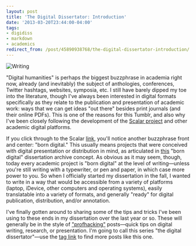 ```yaml
---
layout: post
title: 'The Digital Dissertator: Introduction'
date: '2013-03-20T23:44:00-04:00'
tags:
- digidiss
- markdown
- academics
redirect_from: /post/45890938768/the-digital-dissertator-introduction/
---
```


![Writing](http://fieldnoise.com/diss/images/nonsense1.jpeg)

"Digital humanities" is perhaps *the* biggest buzzphrase in academia
right now, already (and inevitably) the subject of anthologies,
conferences, Twitter hashtags, websites, symposia, etc. I still have
barely dipped my toe into the literature, though I've always been
interested in digital formats specifically as they relate to the
publication and presentation of academic work: ways that we can get
ideas "out there" besides print journals (and their online PDFs). This
is one of the reasons for this Tumblr, and also why I've been closely
following the development of the [Scalar
project](http://scalar.usc.edu/) and other academic digital platforms.

If you click through to the Scalar [link](http://scalar.usc.edu/),
you'll notice another buzzphrase front and center: "born digital." This
usually means projects that were conceived with digital presentation or
distribution in mind, as articulated in
[this](http://digidiss.eserver.org/) "born digital" dissertation archive
concept. As obvious as it may seem, though, today every academic project
is "born digital" at the level of writing—unless you're still writing
with a typewriter, or pen and paper, in which case more power to you. So
when I officially started my dissertation in the fall, I wanted to write
in a way that would be accessible from a variety of platforms (laptop,
iDevice, other computers and operating systems), easily translatable
into a variety of formats, and generally "ready" for digital
publication, distribution, and/or annotation.

I've finally gotten around to sharing some of the tips and tricks I've
been using to these ends in my dissertation over the last year or so.
These will generally be in the style of
["profhacking"](http://chronicle.com/blogs/profhacker/) posts—quick tips
on digital writing, research, or presentation. I'm going to call this
series "the digital dissertator"—use the [tag
link](http://craigeley.com/tagged/digidiss) to find more posts like this
one.
